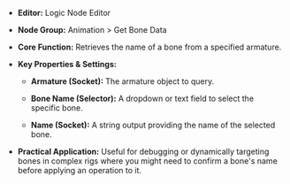- **Editor:** Logic Node Editor
    
- **Node Group:** Animation > Get Bone Data
    
- **Core Function:** Retrieves the name of a bone from a specified armature.
    
- **Key Properties & Settings:**
    
    - **Armature (Socket):** The armature object to query.
        
    - **Bone Name (Selector):** A dropdown or text field to select the specific bone.
        
    - **Name (Socket):** A string output providing the name of the selected bone.
        
- **Practical Application:** Useful for debugging or dynamically targeting bones in complex rigs where you might need to confirm a bone's name before applying an operation to it.